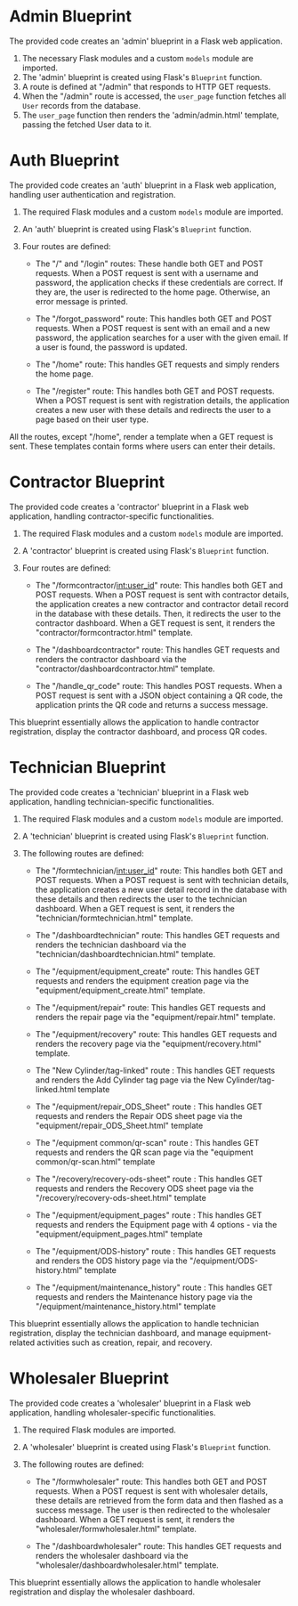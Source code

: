# Admin Blueprint

The provided code creates an 'admin' blueprint in a Flask web application.

1. The necessary Flask modules and a custom `models` module are imported.
2. The 'admin' blueprint is created using Flask's `Blueprint` function.
3. A route is defined at "/admin" that responds to HTTP GET requests.
4. When the "/admin" route is accessed, the `user_page` function fetches all `User` records from the database.
5. The `user_page` function then renders the 'admin/admin.html' template, passing the fetched User data to it.

# Auth Blueprint

The provided code creates an 'auth' blueprint in a Flask web application, handling user authentication and registration. 

1. The required Flask modules and a custom `models` module are imported. 
2. An 'auth' blueprint is created using Flask's `Blueprint` function.

3. Four routes are defined:

   - The "/" and "/login" routes: These handle both GET and POST requests. When a POST request is sent with a username and password, the application checks if these credentials are correct. If they are, the user is redirected to the home page. Otherwise, an error message is printed.

   - The "/forgot_password" route: This handles both GET and POST requests. When a POST request is sent with an email and a new password, the application searches for a user with the given email. If a user is found, the password is updated.

   - The "/home" route: This handles GET requests and simply renders the home page.

   - The "/register" route: This handles both GET and POST requests. When a POST request is sent with registration details, the application creates a new user with these details and redirects the user to a page based on their user type.

All the routes, except "/home", render a template when a GET request is sent. These templates contain forms where users can enter their details.

# Contractor Blueprint

The provided code creates a 'contractor' blueprint in a Flask web application, handling contractor-specific functionalities. 

1. The required Flask modules and a custom `models` module are imported. 

2. A 'contractor' blueprint is created using Flask's `Blueprint` function.

3. Four routes are defined:

   - The "/formcontractor/<int:user_id>" route: This handles both GET and POST requests. When a POST request is sent with contractor details, the application creates a new contractor and contractor detail record in the database with these details. Then, it redirects the user to the contractor dashboard. When a GET request is sent, it renders the "contractor/formcontractor.html" template.

   - The "/dashboardcontractor" route: This handles GET requests and renders the contractor dashboard via the "contractor/dashboardcontractor.html" template.

   - The "/handle_qr_code" route: This handles POST requests. When a POST request is sent with a JSON object containing a QR code, the application prints the QR code and returns a success message. 

This blueprint essentially allows the application to handle contractor registration, display the contractor dashboard, and process QR codes.


# Technician Blueprint

The provided code creates a 'technician' blueprint in a Flask web application, handling technician-specific functionalities. 

1. The required Flask modules and a custom `models` module are imported. 

2. A 'technician' blueprint is created using Flask's `Blueprint` function.

3. The following routes are defined:

   - The "/formtechnician/<int:user_id>" route: This handles both GET and POST requests. When a POST request is sent with technician details, the application creates a new user detail record in the database with these details and then redirects the user to the technician dashboard. When a GET request is sent, it renders the "technician/formtechnician.html" template.

   - The "/dashboardtechnician" route: This handles GET requests and renders the technician dashboard via the "technician/dashboardtechnician.html" template.

   - The "/equipment/equipment_create" route: This handles GET requests and renders the equipment creation page via the "equipment/equipment_create.html" template.

   - The "/equipment/repair" route: This handles GET requests and renders the repair page via the "equipment/repair.html" template.

   - The "/equipment/recovery" route: This handles GET requests and renders the recovery page via the "equipment/recovery.html" template.

   -  The "New Cylinder/tag-linked" route : This handles GET requests and renders the Add Cylinder tag page via the New Cylinder/tag-linked.html template

   - The "/equipment/repair_ODS_Sheet" route :  This handles GET requests and renders the Repair ODS sheet  page via the "equipment/repair_ODS_Sheet.html" template

   - The "/equipment common/qr-scan" route : This handles GET requests and renders the  QR scan page via the "equipment common/qr-scan.html" template
   
   - The "/recovery/recovery-ods-sheet" route : This handles GET requests and renders the Recovery ODS sheet  page via the "/recovery/recovery-ods-sheet.html" template

   - The "/equipment/equipment_pages" route : This handles GET requests and renders the Equipment  page  with 4 options - via the "equipment/equipment_pages.html" template

   - The "/equipment/ODS-history" route : This handles GET requests and renders the ODS history page  via the "/equipment/ODS-history.html" template
    
   - The "/equipment/maintenance_history" route : This handles GET requests and renders the Maintenance history page  via the "/equipment/maintenance_history.html" template
   

This blueprint essentially allows the application to handle technician registration, display the technician dashboard, and manage equipment-related activities such as creation, repair, and recovery.


# Wholesaler Blueprint

The provided code creates a 'wholesaler' blueprint in a Flask web application, handling wholesaler-specific functionalities.

1. The required Flask modules are imported. 

2. A 'wholesaler' blueprint is created using Flask's `Blueprint` function.

3. The following routes are defined:

   - The "/formwholesaler" route: This handles both GET and POST requests. When a POST request is sent with wholesaler details, these details are retrieved from the form data and then flashed as a success message. The user is then redirected to the wholesaler dashboard. When a GET request is sent, it renders the "wholesaler/formwholesaler.html" template.

   - The "/dashboardwholesaler" route: This handles GET requests and renders the wholesaler dashboard via the "wholesaler/dashboardwholesaler.html" template.

This blueprint essentially allows the application to handle wholesaler registration and display the wholesaler dashboard.
